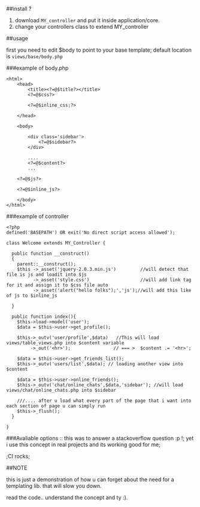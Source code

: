 ##install ?

1. download `MY_controller` and put it inside application/core.
2. change your controllers class to extend MY_controller



##usage

first you need to edit $body to point to your base template; default location is `views/base/body.php`


###example of body.php
```
<html>
    <head>
        <title><?=@$title?></title>
        <?=@$css?>
        
        <?=@$inline_css;?>
        
    </head>

    <body>
    
        <div class='sidebar'>
            <?=@$sidebar?>
        </div>
    
        ....
        <?=@$content?>
        ...
    
    <?=@$js?>
    
    <?=@$inline_js?>
    
    </body>
</html>
```

###example of controller
```
<?php
defined('BASEPATH') OR exit('No direct script access allowed');

class Welcome extends MY_Controller {

  public function __construct()
  {
  	parent::__construct();
    $this ->_asset('jquery-2.0.3.min.js')         //will detect that file is js and loadit into $js
          ->_asset('style.css')                   //will add link tag for it and assign it to $css file auto
          ->_asset('alert("hello folks");','js');//will add this like of js to $inline_js
  
  }
  
  public function index(){
    $this->load->model('user');
    $data = $this->user->get_profile();
    
    $this->_outv('user/profile',$data)   //This will load views/table_views.php into $content variable
         ->_out('<hr>');                // === >  $content .= '<hr>';
    
    $data = $this->user->get_friends_list();
    $this->_outv('users/list',$data); // loading another view into $content
    
    $data = $this->user->online_friends();
    $this->_outv('chat/online_chats',$data,'sidebar'); //will load views/chat/online_chats.php into $sidebar
    
    ///.... after u load what every part of the page that i want into each section of page u can simply run
    $this->_flush();
  }

}
```



###Avaliable options ::
this was to answer a stackoverflow question :p !; yet i use this concept in real projects and its working good for me;

;CI rocks;


##NOTE

this is just a demonstration of how u can forget about the need for a templating lib. that will slow you down.

read the code.. understand the concept and ty :).
